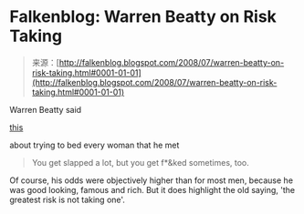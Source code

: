 <!--yml
category: 未分类
date: 2024-05-12 23:10:28
-->

# Falkenblog: Warren Beatty on Risk Taking

> 来源：[http://falkenblog.blogspot.com/2008/07/warren-beatty-on-risk-taking.html#0001-01-01](http://falkenblog.blogspot.com/2008/07/warren-beatty-on-risk-taking.html#0001-01-01)

Warren Beatty said

[this](http://books.google.com/books?id=wSi-0Co3EjYC&pg=PA369&lpg=PA369&dq=warren+beatty+slapped+a+lot&source=web&ots=WL-k2yR5p0&sig=I9a3aiXgXpNM7RAOL4Y2ncG3bjY&hl=en&sa=X&oi=book_result&resnum=3&ct=result)

about trying to bed every woman that he met

> You get slapped a lot, but you get f*&ked sometimes, too.

Of course, his odds were objectively higher than for most men, because he was good looking, famous and rich. But it does highlight the old saying, 'the greatest risk is not taking one'.